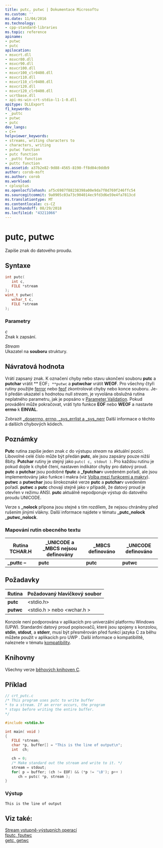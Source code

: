 ```yaml
---
title: putc, putwc | Dokumentace Microsoftu
ms.custom: ''
ms.date: 11/04/2016
ms.technology:
- cpp-standard-libraries
ms.topic: reference
apiname:
- putwc
- putc
apilocation:
- msvcrt.dll
- msvcr80.dll
- msvcr90.dll
- msvcr100.dll
- msvcr100_clr0400.dll
- msvcr110.dll
- msvcr110_clr0400.dll
- msvcr120.dll
- msvcr120_clr0400.dll
- ucrtbase.dll
- api-ms-win-crt-stdio-l1-1-0.dll
apitype: DLLExport
f1_keywords:
- _puttc
- putwc
- putc
dev_langs:
- C++
helpviewer_keywords:
- streams, writing characters to
- characters, writing
- putwc function
- putc function
- _puttc function
- puttc function
ms.assetid: a37b2e82-9d88-4565-8190-ff8d04c0ddb9
author: corob-msft
ms.author: corob
ms.workload:
- cplusplus
ms.openlocfilehash: af5c6987f88238398a00e9da7f0d769f246ffc54
ms.sourcegitcommit: 9a0905c03a73c904014ec9fd3d6e59e4fa7813cd
ms.translationtype: MT
ms.contentlocale: cs-CZ
ms.lasthandoff: 08/29/2018
ms.locfileid: "43211066"
---
```

# <a name="putc-putwc"></a>putc, putwc

Zapíše znak do datového proudu.

## <a name="syntax"></a>Syntaxe

```C
int putc(
   int c,
   FILE *stream
);
wint_t putwc(
   wchar_t c,
   FILE *stream
);
```

### <a name="parameters"></a>Parametry

*c*<br/>
Znak k zapsání.

*Stream*<br/>
Ukazatel na **souboru** struktury.

## <a name="return-value"></a>Návratová hodnota

Vrátí zapsaný znak. K označení chyby nebo stavu ukončení souboru **putc** a **putchar** vrátit ** EOF`; **putwc` a **putwchar** vrátit **WEOF**. Pro všechny čtyři rutiny použijte [ferror](ferror.md) nebo [feof](feof.md) zkontrolovat chyby nebo konce souboru. Je-li předán ukazatel s hodnotou null *stream*, je vyvolána obslužná rutina neplatného parametru, jak je popsáno v [Parameter Validation](../../c-runtime-library/parameter-validation.md). Pokud provádění může pokračovat, vrátí tyto funkce **EOF** nebo **WEOF** a nastavte **errno** k **EINVAL**.

Zobrazit [_doserrno, errno, _sys_errlist a _sys_nerr](../../c-runtime-library/errno-doserrno-sys-errlist-and-sys-nerr.md) Další informace o těchto a dalších chybových kódech.

## <a name="remarks"></a>Poznámky

**Putc** rutina zapíše jeden znak *c* do výstupu *stream* na aktuální pozici. Libovolné celé číslo může být předán **putc**, ale jsou zapsány pouze nižší 8bity. **Putchar** rutiny je stejný jako `putc( c, stdout )`. Pro každou rutinu je pokud dojde k chybě čtení, nastaven indikátor chyby pro datový proud. **putc** a **putchar** jsou podobné **fputc** a **_fputchar**v uvedeném pořadí, ale jsou implementovány jako funkce i makra (viz [ Volba mezi funkcemi a makry](../../c-runtime-library/recommendations-for-choosing-between-functions-and-macros.md)). **putwc** a **putwchar** jsou širokoznaké verze **putc** a **putchar**v uvedeném pořadí. **putwc** a **putc** chovají stejně jako v případě, že datový proud je otevřen v režimu ANSI. **putc** aktuálně nepodporuje výstup do datového proudu UNICODE.

Verze s **_nolock** přípona jsou stejné s tím rozdílem, že nejsou chráněny před rušením jinými vlákny. Další informace najdete v tématu **_putc_nolock _putwc_nolock**.

### <a name="generic-text-routine-mappings"></a>Mapování rutin obecného textu

|Rutina TCHAR.H|_UNICODE a _MBCS nejsou definovány|_MBCS definováno|_UNICODE definováno|
|---------------------|------------------------------------|--------------------|-----------------------|
|**_puttc –**|**putc**|**putc**|**putwc**|

## <a name="requirements"></a>Požadavky

|Rutina|Požadovaný hlavičkový soubor|
|-------------|---------------------|
|**putc**|\<stdio.h>|
|**putwc**|\<stdio.h > nebo \<wchar.h >|

Konzole není podporována v aplikacích pro univerzální platformu Windows (UPW). Standardní datový proud popisovačů, které jsou spojeny s konzolou, **stdin**, **stdout**, a **stderr**, musí být přesměrován před funkcí jazyka C za běhu můžete použít v aplikacích pro UWP . Další informace o kompatibilitě, naleznete v tématu [kompatibility](../../c-runtime-library/compatibility.md).

## <a name="libraries"></a>Knihovny

Všechny verze [běhových knihoven C](../../c-runtime-library/crt-library-features.md).

## <a name="example"></a>Příklad

```C
// crt_putc.c
/* This program uses putc to write buffer
* to a stream. If an error occurs, the program
* stops before writing the entire buffer.
*/

#include <stdio.h>

int main( void )
{
   FILE *stream;
   char *p, buffer[] = "This is the line of output\n";
   int  ch;

   ch = 0;
   /* Make standard out the stream and write to it. */
   stream = stdout;
   for( p = buffer; (ch != EOF) && (*p != '\0'); p++ )
      ch = putc( *p, stream );
}
```

### <a name="output"></a>Výstup

```Output
This is the line of output
```

## <a name="see-also"></a>Viz také:

[Stream vstupně-výstupních operací](../../c-runtime-library/stream-i-o.md)<br/>
[fputc, fputwc](fputc-fputwc.md)<br/>
[getc, getwc](getc-getwc.md)<br/>
